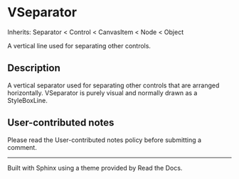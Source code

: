# VSeparator

Inherits: Separator < Control < CanvasItem < Node < Object

A vertical line used for separating other controls.

## Description

A vertical separator used for separating other controls that are arranged
horizontally. VSeparator is purely visual and normally drawn as a
StyleBoxLine.

## User-contributed notes

Please read the User-contributed notes policy before submitting a comment.

* * *

Built with Sphinx using a theme provided by Read the Docs.

